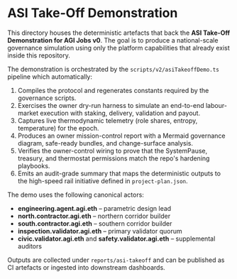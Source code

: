 # ASI Take-Off Demonstration

This directory houses the deterministic artefacts that back the **ASI Take-Off Demonstration for AGI Jobs v0**.  The goal is to
produce a national-scale governance simulation using only the platform capabilities that already exist inside this repository.

The demonstration is orchestrated by the `scripts/v2/asiTakeoffDemo.ts` pipeline which automatically:

1. Compiles the protocol and regenerates constants required by the governance scripts.
2. Exercises the owner dry-run harness to simulate an end-to-end labour-market execution with staking, delivery, validation and payout.
3. Captures live thermodynamic telemetry (role shares, entropy, temperature) for the epoch.
4. Produces an owner mission-control report with a Mermaid governance diagram, safe-ready bundles, and change-surface analysis.
5. Verifies the owner-control wiring to prove that the SystemPause, treasury, and thermostat permissions match the repo's hardening
   playbooks.
6. Emits an audit-grade summary that maps the deterministic outputs to the high-speed rail initiative defined in
   `project-plan.json`.

The demo uses the following canonical actors:

- **engineering.agent.agi.eth** – parametric design lead
- **north.contractor.agi.eth** – northern corridor builder
- **south.contractor.agi.eth** – southern corridor builder
- **inspection.validator.agi.eth** – primary validator quorum
- **civic.validator.agi.eth** and **safety.validator.agi.eth** – supplemental auditors

Outputs are collected under `reports/asi-takeoff` and can be published as CI artefacts or ingested into downstream dashboards.
